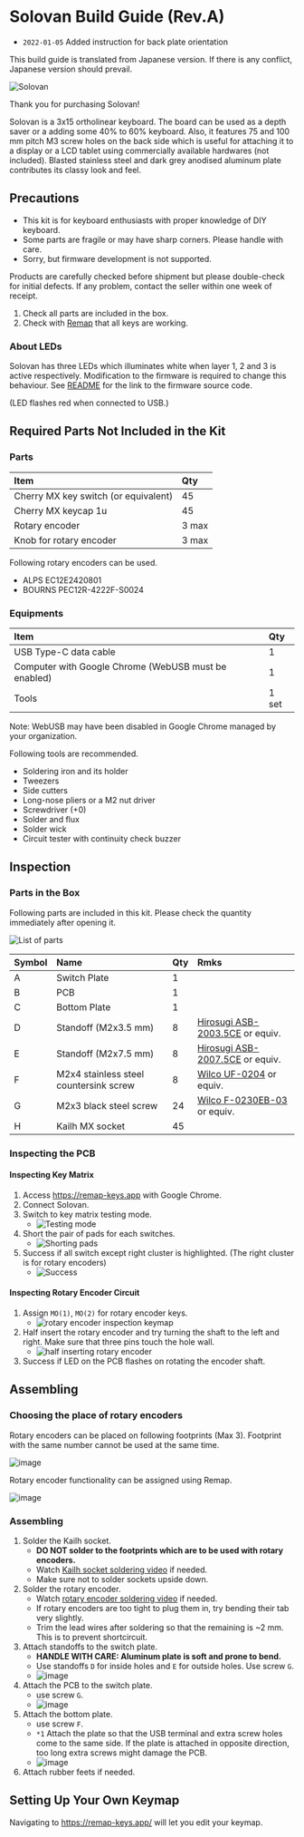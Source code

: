 # Solovan Build Guide (Rev.A)

- `2022-01-05` Added instruction for back plate orientation

This build guide is translated from Japanese version. If there is any conflict, Japanese version should prevail.

![Solovan](./img/solovan.jpeg)

Thank you for purchasing Solovan! 

Solovan is a 3x15 ortholinear keyboard. The board can be used as a depth saver or a adding some 40% to 60% keyboard. Also, it features 75 and 100 mm pitch M3 screw holes on the back side which is useful for attaching it to a display or a LCD tablet using commercially available hardwares (not included). Blasted stainless steel and dark grey anodised aluminum plate contributes its classy look and feel.


## Precautions

- This kit is for keyboard enthusiasts with proper knowledge of DIY keyboard.
- Some parts are fragile or may have sharp corners. Please handle with care.
- Sorry, but firmware development is not supported.

Products are carefully checked before shipment but please double-check for initial defects. If any problem, contact the seller within one week of receipt.

1. Check all parts are included in the box.
2. Check with [Remap](https://remap-keys.app) that all keys are working.

### About LEDs

Solovan has three LEDs which illuminates white when layer 1, 2 and 3 is active respectively. Modification to the firmware is required to change this behaviour. See [README](../../README.md) for the link to the firmware source code.

(LED flashes red when connected to USB.)

## Required Parts Not Included in the Kit

### Parts

|Item|Qty|
|:--|:--|
|Cherry MX key switch (or equivalent)|45|
|Cherry MX keycap 1u|45|
|Rotary encoder|3 max|
|Knob for rotary encoder|3 max|

Following rotary encoders can be used.

- ALPS EC12E2420801
- BOURNS PEC12R-4222F-S0024

### Equipments

|Item|Qty|
|:--|:--|
|USB Type-C data cable|1|
|Computer with Google Chrome (WebUSB must be enabled)|1|
|Tools|1 set|

Note: WebUSB may have been disabled in Google Chrome managed by your organization.

Following tools are recommended.

- Soldering iron and its holder
- Tweezers
- Side cutters
- Long-nose pliers or a M2 nut driver
- Screwdriver (+0)
- Solder and flux
- Solder wick
- Circuit tester with continuity check buzzer

## Inspection

### Parts in the Box

Following parts are included in this kit. Please check the quantity immediately after opening it.

![List of parts](./img/step0_list.jpg)

|Symbol|Name|Qty|Rmks|
|:--|:--|:--|:--|
|A|Switch Plate|1||
|B|PCB|1||
|C|Bottom Plate|1||
|D|Standoff (M2x3.5 mm)|8|[Hirosugi ASB-2003.5CE](https://hirosugi.co.jp/products/B/ASB-CE.html) or equiv.|
|E|Standoff (M2x7.5 mm)|8|[Hirosugi ASB-2007.5CE](https://hirosugi.co.jp/products/B/ASB-CE.html) or equiv.|
|F|M2x4 stainless steel countersink screw|8|[Wilco UF-0204](https://wilco.jp/products/U/UF.html#page1) or equiv.|
|G|M2x3 black steel screw|24|[Wilco F-0230EB-03](https://wilco.jp/products/F/F-EB-03.html) or equiv.|
|H|Kailh MX socket|45||

### Inspecting the PCB

#### Inspecting Key Matrix

1. Access https://remap-keys.app with Google Chrome.
2. Connect Solovan.
3. Switch to key matrix testing mode.
    - ![Testing mode](./img/test_matrix_mode.png)
4. Short the pair of pads for each switches.
    - ![Shorting pads](./img/testing_switch_pad.jpg)
5. Success if all switch except right cluster is highlighted. (The right cluster is for rotary encoders)
    - ![Success](./img/matrix_ok.png)

#### Inspecting Rotary Encoder Circuit

1. Assign `MO(1)`, `MO(2)` for rotary encoder keys.
    - ![rotary encoder inspection keymap](./img/rotary_encoder_test_keymap.png)
2. Half insert the rotary encoder and try turning the shaft to the left and right. Make sure that three pins touch the hole wall.
    - ![half inserting rotary encoder](./img/testing_rotary_encoder.jpg)
3. Success if LED on the PCB flashes on rotating the encoder shaft.

## Assembling

### Choosing the place of rotary encoders

Rotary encoders can be placed on following footprints (Max 3). Footprint with the same number cannot be used at the same time. 

![image](./img/rotary_encoder_slots.jpg)

Rotary encoder functionality can be assigned using Remap.

![image](./img/remap_rotary_encoder_positions.jpg)

### Assembling

1. Solder the Kailh socket.
    - **DO NOT solder to the footprints which are to be used with rotary encoders.**
    - Watch [Kailh socket soldering video](https://youtu.be/Mo56qdbEFzs) if needed.
    - Make sure not to solder sockets upside down.
2. Solder the rotary encoder.
    - Watch [rotary encoder soldering video](https://youtu.be/kJmX0Eaabzc) if needed.
    - If rotary encoders are too tight to plug them in, try bending their tab very slightly.
    - Trim the lead wires after soldering so that the remaining is ~2 mm. This is to prevent shortcircuit.
3. Attach standoffs to the switch plate.
    - **HANDLE WITH CARE: Aluminum plate is soft and prone to bend.**
    - Use standoffs `D` for inside holes and `E` for outside holes. Use screw `G`.
    - ![image](./img/step1_studs.jpg)
4. Attach the PCB to the switch plate.
    - use screw `G`.
    - ![image](./img/step2_pcb.jpg)
5. Attach the bottom plate.
    - use screw `F`.
    - `*1` Attach the plate so that the USB terminal and extra screw holes come to the same side. If the plate is attached in opposite direction, too long extra screws might damage the PCB.
    - ![image](./img/step3_backplate.jpg)
6. Attach rubber feets if needed.

## Setting Up Your Own Keymap

Navigating to https://remap-keys.app/ will let you edit your keymap.